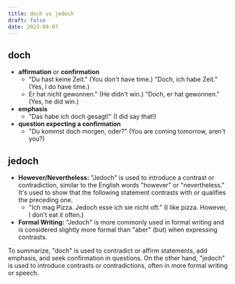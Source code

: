 ```yaml
---
title: doch vs jedoch
draft: false
date: 2023-09-07
---
```


## doch
- **affirmation** or **confirmation**
	- "Du hast keine Zeit." (You don't have time.) 
	"Doch, ich habe Zeit." (Yes, I do have time.)
	- Er hat nicht gewonnen." (He didn't win.)
	"Doch, er hat gewonnen." (Yes, he did win.)
- **emphasis**
	- "Das habe ich doch gesagt!" (I did say that!)
- **question expecting  a confirmation**
	- "Du kommst doch morgen, oder?" (You are coming tomorrow, aren't you?)
## jedoch

- **However/Nevertheless:** "Jedoch" is used to introduce a contrast or contradiction, similar to the English words "however" or "nevertheless." It's used to show that the following statement contrasts with or qualifies the preceding one.
	 - "Ich mag Pizza. Jedoch esse ich sie nicht oft." (I like pizza. However, I don't eat it often.)
- **Formal Writing:** "Jedoch" is more commonly used in formal writing and is considered slightly more formal than "aber" (but) when expressing contrasts.

To summarize, "doch" is used to contradict or affirm statements, add emphasis, and seek confirmation in questions. On the other hand, "jedoch" is used to introduce contrasts or contradictions, often in more formal writing or speech.




